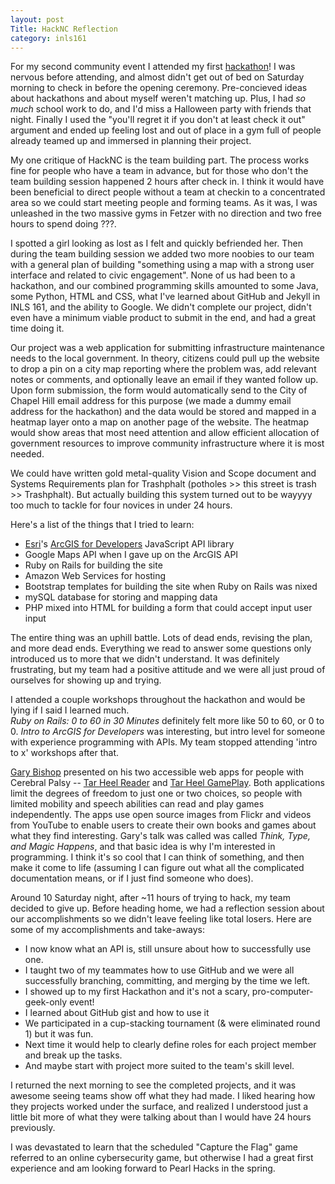 ```yaml
---
layout: post
Title: HackNC Reflection
category: inls161
---
```


For my second community event I attended my first [hackathon](https://hacknc.com/)! I was nervous before attending, 
and almost didn't get out of bed on Saturday morning to check in before the opening ceremony. Pre-concieved 
ideas about hackathons and about myself weren't matching up. Plus, I had _so much_ school work to do, and I'd miss
a Halloween party with friends that night. Finally I used the "you'll regret it if you don't at least check it out" argument
and ended up feeling lost and out of place in a gym full of people already teamed up and immersed in planning their project. 

My one critique of HackNC is the team building part. The process works fine for people who have a team in advance, but for 
those who don't the team building session happened 2 hours after check in. I think
it would have been beneficial to direct people without a team at checkin to a concentrated area so we could start meeting people
and forming teams. As it was, I was unleashed in the two massive gyms in Fetzer with no direction and two free hours to 
spend doing ???. 

I spotted a girl looking as lost as I felt and quickly befriended her. Then during the team building session we
added two more noobies to our team with a general plan of building "something using a map with a strong user interface and 
related to civic engagement". None of us had been to a hackathon, and our combined programming skills amounted to some Java, 
some Python, HTML and CSS, what I've learned about GitHub and Jekyll in INLS 161, and the ability to Google. We didn't 
complete our project, didn't even have a minimum viable product to submit in the end, and had a great time doing it.

Our project was a web application for submitting infrastructure maintenance needs to the local government. In theory, citizens 
could pull up the website to drop a pin on a city map reporting where the problem was, add relevant notes or comments, and 
optionally leave an email if they wanted follow up. Upon form submission, the form would automatically send to the City of 
Chapel Hill email address for this purpose (we made a dummy email address for the hackathon) and the data would be stored and 
mapped in a heatmap layer onto a map on another page of the website. The heatmap would show areas that most need attention
and allow efficient allocation of government resources to improve community infrastructure where it is most needed.

We could have written gold metal-quality Vision and Scope document and Systems Requirements plan for Trashphalt (potholes >> this street 
is trash >> Trashphalt). But actually building this system turned out to be wayyyy too much to tackle for four novices in
under 24 hours. 

Here's a list of the things that I tried to learn:
- [Esri](http://www.esri.com/)'s [ArcGIS for Developers](https://developers.arcgis.com/) JavaScript API library
- Google Maps API when I gave up on the ArcGIS API
- Ruby on Rails for building the site
- Amazon Web Services for hosting
- Bootstrap templates for building the site when Ruby on Rails was nixed
- mySQL database for storing and mapping data
- PHP mixed into HTML for building a form that could accept input user input

The entire thing was an uphill battle. Lots of dead ends, revising the plan, and more dead ends. Everything we read to answer 
some questions only introduced us to more that we didn't understand. It was definitely frustrating, but my team had 
a positive attitude and we were all just proud of ourselves for showing up and trying.

I attended a couple workshops throughout the hackathon and would be lying if I said I learned much.  
_Ruby on Rails: 0 to 60 in 30 Minutes_ definitely felt more like 50 to 60, or 0 to 0. _Intro to ArcGIS for Developers_ 
was interesting, but intro level for someone with experience programming with APIs. My team stopped attending 'intro to x' 
workshops after that. 

[Gary Bishop](https://www.cs.unc.edu/~gb/) presented on his two accessible web apps for people with Cerebral
Palsy -- [Tar Heel Reader](http://tarheelreader.org/) and [Tar Heel GamePlay](http://tarheelgameplay.org/).
Both applications limit the degrees of freedom to just one or two choices, so people with limited mobility and speech abilities 
can read and play games independently. The apps use open source images from Flickr and videos from YouTube to enable users to 
create their own books and games about what they find interesting. Gary's talk was called was called 
_Think, Type, and Magic Happens_, and that basic idea is why I'm interested in programming. I think it's so 
cool that I can think of something, and then make it come to life (assuming I can figure out what all the complicated 
documentation means, or if I just find someone who does). 

Around 10 Saturday night, after ~11 hours of trying to hack, my team decided to give up. Before heading home, we had a 
reflection session about our accomplishments so we didn't leave feeling like total losers. 
Here are some of my accomplishments and take-aways:

- I now know what an API is, still unsure about how to successfully use one.
- I taught two of my teammates how to use GitHub and we were all successfully branching, committing, and merging by the time we left. 
- I showed up to my first Hackathon and it's not a scary, pro-computer-geek-only event!
- I learned about GitHub gist and how to use it
- We participated in a cup-stacking tournament (& were eliminated round 1) but it was fun.
- Next time it would help to clearly define roles for each project member and break up the tasks. 
- And maybe start with project more suited to the team's skill level.

I returned the next morning to see the completed projects, and it was awesome seeing teams show off what they had made. 
I liked hearing how they projects worked under the surface, and realized I understood just a little bit more of 
what they were talking about than I would have 24 hours previously. 

I was devastated to learn that the scheduled "Capture the Flag" game referred to an online cybersecurity 
game, but otherwise I had a great first experience and am looking forward to Pearl Hacks in the spring. 

